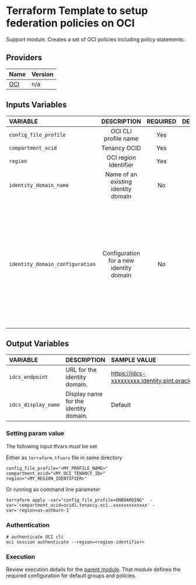 # Terraform Template to setup federation policies on OCI

Support module. Creates a set of OCI policies including policy statements.

## Providers

| Name                                                                  | Version |
| --------------------------------------------------------------------- | ------- |
| [OCI](https://registry.terraform.io/providers/oracle/oci/latest/docs) | n/a     |

## Inputs Variables

| VARIABLE                         |               DESCRIPTION                | REQUIRED | DEFAULT_VALUE | SAMPLE VALUE                                                                                                                                                                                                                                                                                                                                                                                                                                                                                                                                                                                        |
|:---------------------------------|:----------------------------------------:|:--------:|--------------:|:----------------------------------------------------------------------------------------------------------------------------------------------------------------------------------------------------------------------------------------------------------------------------------------------------------------------------------------------------------------------------------------------------------------------------------------------------------------------------------------------------------------------------------------------------------------------------------------------------|
| `config_file_profile`            |           OCI CLI profile name           |   Yes    |               | "ONBOARDING"                                                                                                                                                                                                                                                                                                                                                                                                                                                                                                                                                                                        |
| `compartment_ocid`               |               Tenancy OCID               |   Yes    |               | "ocid1.tenancy.oc1..xxxxxxxxxxxxx"                                                                                                                                                                                                                                                                                                                                                                                                                                                                                                                                                                  |
| `region`                         |          OCI region Identifier           |   Yes    |               | "us-ashburn-1"                                                                                                                                                                                                                                                                                                                                                                                                                                                                                                                                                                                      |
| `identity_domain_name`           |   Name of an existing identity domain    |    No    |     "Default" |                                                                                                                                                                                                                                                                                                                                                                                                                                                                                                                                                                                                     |
| `identity_domain_configuration`  | Configuration for a new identity domain  |   No     |               | <pre>{<br/>  name                      = "domain_name"<br/>  description               = "domain description"<br />  compartment_id            = "ocid1.compartment.oc1..xxxxxxx"<br/>  home_region               = "us-ashburn-1"<br/>  license_type              = "Free"<br/>  admin_email               = "<sample_email>"<br/>  admin_first_name          = "First Name"<br/>  admin_last_name           = "Last Name"<br />  admin_user_name           = "admin"<br/>  is_hidden_on_login        = false<br/>  is_notification_bypassed  = false<br/>  is_primary_email_required = true<br/>} |

## Output Variables

| VARIABLE            | DESCRIPTION                           | SAMPLE VALUE                                        |
|:--------------------|:--------------------------------------|:----------------------------------------------------|
| `idcs_endpoint`     | URL for the identity domain.          | https://idcs-xxxxxxxxx.identity.pint.oracle.com:443 |
| `idcs_display_name` | Display name for the identity domain. | Default                                             |


### Setting param value

The following input tfvars _must_ be set

Either as `terraform.tfvars` file in same directory

```
config_file_profile="<MY_PROFILE_NAME>"
compartment_ocid="<MY_OCI_TENANCY_ID>"
region="<MY_REGION_IDENTIFIER>"
```

Or running as command line parameter

```
terraform apply -var="config_file_profile=ONBOARDING"  -var='compartment_ocid=ocid1.tenancy.oc1..xxxxxxxxxxxxx' -var='region=us-ashburn-1'
```

### Authentication

```
# authenticate OCI cli
oci session authenticate --region=<region-identifier>
```

### Execution

Review execution details for the [parent module](../README.md). That module defines the required configuration
for default groups and policies.